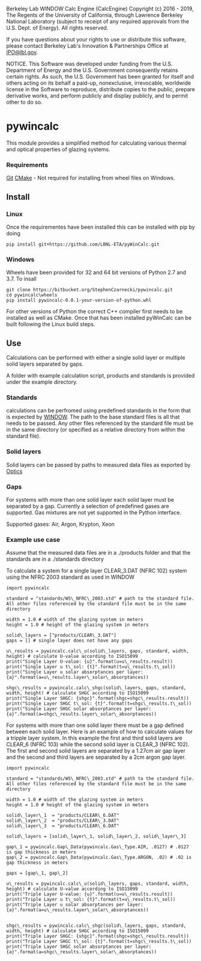 Berkeley Lab WINDOW Calc Engine (CalcEngine) Copyright (c) 2016 - 2019, The Regents of the University of California, through Lawrence Berkeley National Laboratory (subject to receipt of any required approvals from the U.S. Dept. of Energy).  All rights reserved.

If you have questions about your rights to use or distribute this software, please contact Berkeley Lab's Innovation & Partnerships Office at IPO@lbl.gov.

NOTICE.  This Software was developed under funding from the U.S. Department of Energy and the U.S. Government consequently retains certain rights.  As such, the U.S. Government has been granted for itself and others acting on its behalf a paid-up, nonexclusive, irrevocable, worldwide license in the Software to reproduce, distribute copies to the public, prepare derivative works, and perform publicly and display publicly, and to permit other to do so.


# pywincalc

This module provides a simplified method for calculating various thermal and optical properties of glazing systems.


### Requirements
[Git](https://git-scm.com/)
[CMake](https://cmake.org/) - Not required for installing from wheel files on Windows.

## Install

### Linux
Once the requirementes have been installed this can be installed with pip by doing

` pip install git+https://github.com/LBNL-ETA/pyWinCalc.git `

### Windows
Wheels have been provided for 32 and 64 bit versions of Python 2.7 and 3.7.  To insall

```
git clone https://bitbucket.org/StephenCzarnecki/pywincalc.git
cd pywincalc\wheels
pip install pywincalc-0.0.1-your-version-of-python.whl
```

For other versions of Python the correct C++ compiler first needs to be installed as well as CMake.  Once that has been installed pyWinCalc can be built following the Linux build steps.

## Use
Calculations can be performed with either a single solid layer or multiple solid layers separated by gaps.

A folder with example calculation script, products and standards is provided under the example directory.

### Standards
calculations can be perfromed using predefined standards in the form that is expected by [WINDOW](https://windows.lbl.gov/software/window).  The path to the base standard files is all that needs to be passed.  Any other files referenced by the standard file must be in the same directory (or specified as a relative directory from within the standard file).

### Solid layers
Solid layers can be passed by paths to measured data files as exported by [Optics](https://windows.lbl.gov/software/optics)

### Gaps
For systems with more than one solid layer each solid layer must be separated by a gap.  Currently a selection of predefined gases are supported.  Gas mixtures are not yet supported in the Python interface.

Supported gases:  Air, Argon, Krypton, Xeon

### Example use case
Assume that the measured data files are in a ./products folder and that the standards are in a ./standards directory

To calculate a system for a single layer CLEAR\_3.DAT (NFRC 102) system using the NFRC 2003 standard as used in WINDOW
```
import pywincalc

standard = "standards/W5\_NFRC\_2003.std" # path to the standard file.  All other files referenced by the standard file must be in the same directory

width = 1.0 # width of the glazing system in meters
height = 1.0 # height of the glazing system in meters

solid\_layers = ["products/CLEAR\_3.DAT"]
gaps = [] # single layer does not have any gaps

u\_results = pywincalc.calc\_u(solid\_layers, gaps, standard, width, height) # calculate U-value according to ISO15099
print("Single Layer U-value: {u}".format(u=u\_results.result))
print("Single Layer u t\_sol: {t}".format(t=u\_results.t\_sol))
print("Single Layer u solar absorptances per layer: {a}".format(a=u\_results.layer\_solar\_absorptances))

shgc\_results = pywincalc.calc\_shgc(solid\_layers, gaps, standard, width, height) # calculate SHGC according to ISO15099
print("Single Layer SHGC: {shgc}".format(shgc=shgc\_results.result))
print("Single Layer SHGC t\_sol: {t}".format(t=shgc\_results.t\_sol))
print("Single Layer SHGC solar absorptances per layer: {a}".format(a=shgc\_results.layer\_solar\_absorptances))
```

For systems with more than one solid layer there must be a gap defined between each solid layer. Here is an example of how to calculate values for a tripple layer system.  In this example the first and third solid layers are CLEAR\_6 (NFRC 103) while the second solid layer is CLEAR\_3 (NFRC 102).  The first and second solid layers are separated by a 1.27cm air gap layer and the second and third layers are separated by a 2cm argon gap layer.

```
import pywincalc

standard = "standards/W5\_NFRC\_2003.std" # path to the standard file.  All other files referenced by the standard file must be in the same directory

width = 1.0 # width of the glazing system in meters
height = 1.0 # height of the glazing system in meters

solid\_layer\_1  = "products/CLEAR\_6.DAT"
solid\_layer\_2  = "products/CLEAR\_3.DAT"
solid\_layer\_3  = "products/CLEAR\_6.DAT"

solid\_layers = [solid\_layer\_1, solid\_layer\_2, solid\_layer\_3]

gap\_1 = pywincalc.Gap\_Data(pywincalc.Gas\_Type.AIR, .0127) # .0127 is gap thickness in meters
gap\_2 = pywincalc.Gap\_Data(pywincalc.Gas\_Type.ARGON, .02) # .02 is gap thickness in meters

gaps = [gap\_1, gap\_2] 

u\_results = pywincalc.calc\_u(solid\_layers, gaps, standard, width, height) # calculate U-value according to ISO15099
print("Triple Layer U-value: {u}".format(u=u\_results.result))
print("Triple Layer u t\_sol: {t}".format(t=u\_results.t\_sol))
print("Triple Layer u solar absorptances per layer: {a}".format(a=u\_results.layer\_solar\_absorptances))


shgc\_results = pywincalc.calc\_shgc(solid\_layers, gaps, standard, width, height) # calculate SHGC according to ISO15099
print("Triple Layer SHGC: {shgc}".format(shgc=shgc\_results.result))
print("Triple Layer SHGC t\_sol: {t}".format(t=shgc\_results.t\_sol))
print("Triple Layer SHGC solar absorptances per layer: {a}".format(a=shgc\_results.layer\_solar\_absorptances))
```
